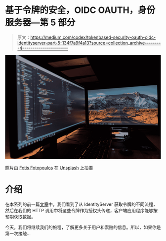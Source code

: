 # 基于令牌的安全，OIDC OAUTH，身份服务器—第 5 部分

> 原文：<https://medium.com/codex/tokenbased-security-oauth-oidc-identityserver-part-5-134f7a9f4a13?source=collection_archive---------4----------------------->

![](img/eff639790d88faead6b0eb580c384f96.png)

照片由 [Fotis Fotopoulos](https://unsplash.com/@ffstop?utm_source=medium&utm_medium=referral) 在 [Unsplash](https://unsplash.com?utm_source=medium&utm_medium=referral) 上拍摄

# 介绍

在本系列的前一篇[文章](/codex/tokenbased-security-oauth-oidc-identityserver-part-4-d1c5651ad6c8)中，我们看到了从 IdentityServer 获取令牌的不同流程，然后在我们的 HTTP 调用中将这些令牌作为授权头传递，客户端应用程序能够按预期获取数据。

今天，我们将继续我们的旅程，了解更多关于用户和索赔的信息。所以，如果你是第一次接触…
